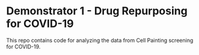 # Demonstrator 1 - Drug Repurposing for COVID-19

This repo contains code for analyzing the data from Cell Painting screening for COVID-19.
